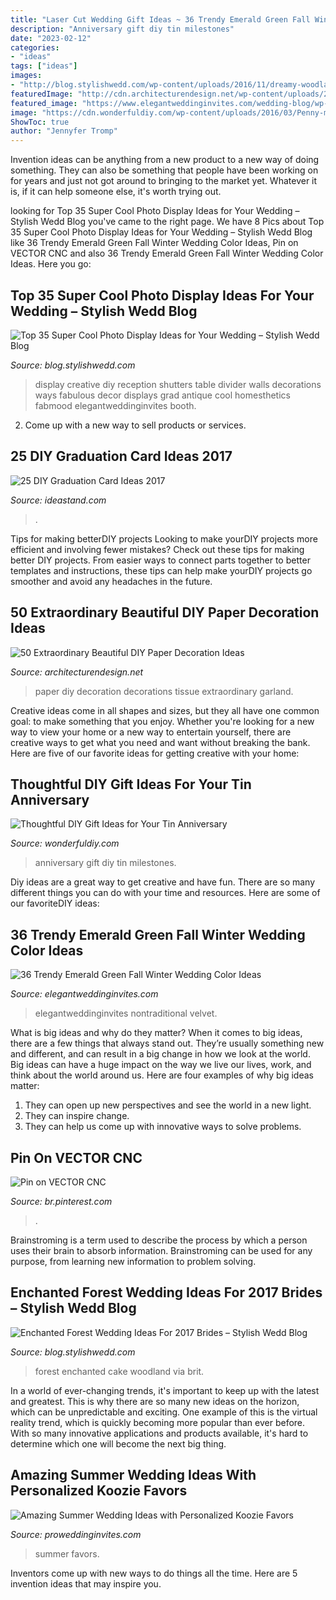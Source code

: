 ```yaml
---
title: "Laser Cut Wedding Gift Ideas ~ 36 Trendy Emerald Green Fall Winter Wedding Color Ideas"
description: "Anniversary gift diy tin milestones"
date: "2023-02-12"
categories:
- "ideas"
tags: ["ideas"]
images:
- "http://blog.stylishwedd.com/wp-content/uploads/2016/11/dreamy-woodland-and-forest-wedding-cake-ideas.jpg"
featuredImage: "http://cdn.architecturendesign.net/wp-content/uploads/2016/01/AD-Extraordinary-Beautiful-DIY-Paper-Decoration-Ideas-36.jpg"
featured_image: "https://www.elegantweddinginvites.com/wedding-blog/wp-content/uploads/2021/06/nontraditional-colors-emerald-velvet-wedding-attire-for-fall-or-winter-wedding-ideas.jpg"
image: "https://cdn.wonderfuldiy.com/wp-content/uploads/2016/03/Penny-milestones.jpg"
ShowToc: true
author: "Jennyfer Tromp"
---
```



Invention ideas can be anything from a new product to a new way of doing something. They can also be something that people have been working on for years and just not got around to bringing to the market yet. Whatever it is, if it can help someone else, it's worth trying out.

	

		
looking for Top 35 Super Cool Photo Display Ideas for Your Wedding – Stylish Wedd Blog you've came to the right page. We have 8 Pics about Top 35 Super Cool Photo Display Ideas for Your Wedding – Stylish Wedd Blog like 36 Trendy Emerald Green Fall Winter Wedding Color Ideas, Pin on VECTOR CNC and also 36 Trendy Emerald Green Fall Winter Wedding Color Ideas. Here you go:
		
    
## Top 35 Super Cool Photo Display Ideas For Your Wedding – Stylish Wedd Blog

<img loading=lazy src="http://blog.stylishwedd.com/wp-content/uploads/2017/01/Creative-Way-to-Display-Your-Photos-with-Shutters-at-Your-Wedding.jpg" onerror="this.onerror=null;this.src='https://tse2.mm.bing.net/th?id=OIP.vVGpmKVWqo0vU8nxJJh_XQHaLH&amp;pid=15.1';" alt="Top 35 Super Cool Photo Display Ideas for Your Wedding – Stylish Wedd Blog">

_Source: blog.stylishwedd.com_

>display creative diy reception shutters table divider walls decorations ways fabulous decor displays grad antique cool homesthetics fabmood elegantweddinginvites booth. 

	

2. Come up with a new way to sell products or services.

    
## 25 DIY Graduation Card Ideas 2017

<img loading=lazy src="https://ideastand.com/wp-content/uploads/2015/09/1-graduation-card-ideas.jpg" onerror="this.onerror=null;this.src='https://tse2.mm.bing.net/th?id=OIP.SY962Ytbjhm68RB9Q4iDvAHaJ4&amp;pid=15.1';" alt="25 DIY Graduation Card Ideas 2017">

_Source: ideastand.com_

>. 

	

Tips for making betterDIY projects
Looking to make yourDIY projects more efficient and involving fewer mistakes? Check out these tips for making better DIY projects. From easier ways to connect parts together to better templates and instructions, these tips can help make yourDIY projects go smoother and avoid any headaches in the future.

    
## 50 Extraordinary Beautiful DIY Paper Decoration Ideas

<img loading=lazy src="http://cdn.architecturendesign.net/wp-content/uploads/2016/01/AD-Extraordinary-Beautiful-DIY-Paper-Decoration-Ideas-36.jpg" onerror="this.onerror=null;this.src='https://tse1.mm.bing.net/th?id=OIP.ZXogqIV7EgQuTIKogp1UsgHaKD&amp;pid=15.1';" alt="50 Extraordinary Beautiful DIY Paper Decoration Ideas">

_Source: architecturendesign.net_

>paper diy decoration decorations tissue extraordinary garland. 

	

Creative ideas come in all shapes and sizes, but they all have one common goal: to make something that you enjoy. Whether you're looking for a new way to view your home or a new way to entertain yourself, there are creative ways to get what you need and want without breaking the bank. Here are five of our favorite ideas for getting creative with your home: 

    
## Thoughtful DIY Gift Ideas For Your Tin Anniversary

<img loading=lazy src="https://cdn.wonderfuldiy.com/wp-content/uploads/2016/03/Penny-milestones.jpg" onerror="this.onerror=null;this.src='https://tse4.mm.bing.net/th?id=OIP.qt32eKlfXI6XF4AHgc9kSAHaJ6&amp;pid=15.1';" alt="Thoughtful DIY Gift Ideas for Your Tin Anniversary">

_Source: wonderfuldiy.com_

>anniversary gift diy tin milestones. 

	

Diy ideas are a great way to get creative and have fun. There are so many different things you can do with your time and resources. Here are some of our favoriteDIY ideas:

    
## 36 Trendy Emerald Green Fall Winter Wedding Color Ideas

<img loading=lazy src="https://www.elegantweddinginvites.com/wedding-blog/wp-content/uploads/2021/06/nontraditional-colors-emerald-velvet-wedding-attire-for-fall-or-winter-wedding-ideas.jpg" onerror="this.onerror=null;this.src='https://tse1.mm.bing.net/th?id=OIP.zJIKCaSsZHujGcmFP6xhOwHaRC&amp;pid=15.1';" alt="36 Trendy Emerald Green Fall Winter Wedding Color Ideas">

_Source: elegantweddinginvites.com_

>elegantweddinginvites nontraditional velvet. 

	

What is big ideas and why do they matter?
When it comes to big ideas, there are a few things that always stand out. They’re usually something new and different, and can result in a big change in how we look at the world. Big ideas can have a huge impact on the way we live our lives, work, and think about the world around us. Here are four examples of why big ideas matter: 
1. They can open up new perspectives and see the world in a new light.
2. They can inspire change.
3. They can help us come up with innovative ways to solve problems.

    
## Pin On VECTOR CNC

<img loading=lazy src="https://i.pinimg.com/736x/92/87/f9/9287f91b17f96cdb1c4dddcc99e728c8.jpg" onerror="this.onerror=null;this.src='https://tse3.mm.bing.net/th?id=OIP.7AHDdszu179tVIWPG2VXfAHaJ3&amp;pid=15.1';" alt="Pin on VECTOR CNC">

_Source: br.pinterest.com_

>. 

	

Brainstroming is a term used to describe the process by which a person uses their brain to absorb information. Brainstroming can be used for any purpose, from learning new information to problem solving.

    
## Enchanted Forest Wedding Ideas For 2017 Brides – Stylish Wedd Blog

<img loading=lazy src="http://blog.stylishwedd.com/wp-content/uploads/2016/11/dreamy-woodland-and-forest-wedding-cake-ideas.jpg" onerror="this.onerror=null;this.src='https://tse2.mm.bing.net/th?id=OIP.TUnzcCkru4dxk5PMwlfnwQHaLH&amp;pid=15.1';" alt="Enchanted Forest Wedding Ideas For 2017 Brides – Stylish Wedd Blog">

_Source: blog.stylishwedd.com_

>forest enchanted cake woodland via brit. 

	

In a world of ever-changing trends, it's important to keep up with the latest and greatest. This is why there are so many new ideas on the horizon, which can be unpredictable and exciting. One example of this is the virtual reality trend, which is quickly becoming more popular than ever before. With so many innovative applications and products available, it's hard to determine which one will become the next big thing.

    
## Amazing Summer Wedding Ideas With Personalized Koozie Favors

<img loading=lazy src="https://www.proweddinginvites.com/blog/wp-content/uploads/2020/01/9.jpg" onerror="this.onerror=null;this.src='https://tse3.mm.bing.net/th?id=OIP.Ff6Ksvyq3gA2WzDc8ddVDwHaMW&amp;pid=15.1';" alt="Amazing Summer Wedding Ideas with Personalized Koozie Favors">

_Source: proweddinginvites.com_

>summer favors. 

	

Inventors come up with new ways to do things all the time. Here are 5 invention ideas that may inspire you.

